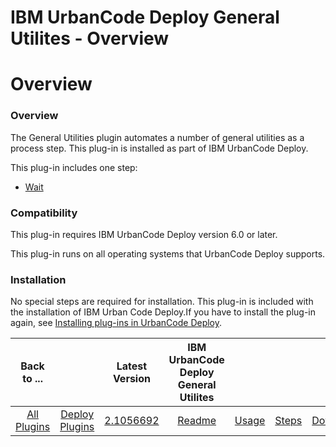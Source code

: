 
IBM UrbanCode Deploy General Utilites - Overview
================================================

# Overview


### Overview




The General Utilities plugin automates a number of general utilities as a process step. This plug-in is installed as part of IBM UrbanCode Deploy.

This plug-in includes one step:

* [Wait](#wait)

### Compatibility

This plug-in requires IBM UrbanCode Deploy version 6.0 or later.

This plug-in runs on all operating systems that UrbanCode Deploy supports.

### Installation

No special steps are required for installation. This plug-in is included with the installation of IBM Urban Code Deploy.If you have to install the plug-in again, see [Installing plug-ins in UrbanCode Deploy](https://www.urbancode.com/resource/installing-plug-ins-in-urbancode-products/ "Installing plug-ins in UrbanCode Deploy").


|Back to ...||Latest Version|IBM UrbanCode Deploy General Utilites ||||
| :---: | :---: | :---: | :---: | :---: | :---: | :---: |
|[All Plugins](../../index.md)|[Deploy Plugins](../README.md)|[2.1056692](https://raw.githubusercontent.com/UrbanCode/IBM-UCD-PLUGINS/main/files/general-utilities/general-utilities-2.1056692.zip)|[Readme](README.md)|[Usage](usage.md)|[Steps](steps.md)|[Downloads](downloads.md)|
